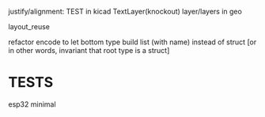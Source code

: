 justify/alignment: TEST in kicad
TextLayer(knockout)
layer/layers in geo

layout_reuse

refactor encode to let bottom type build list (with name) instead of struct
[or in other words, invariant that root type is a struct]

# TESTS

esp32 minimal
